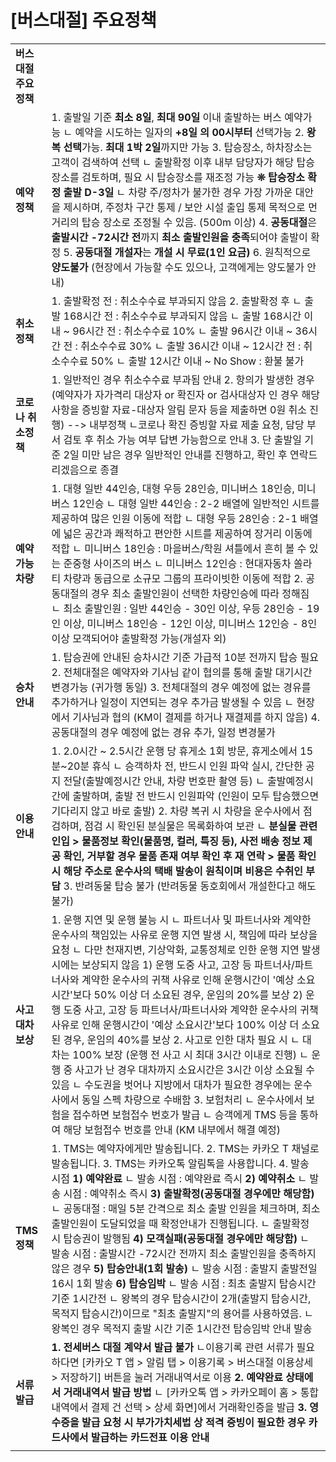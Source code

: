 # [버스대절] 주요정책

|  |  |
| --- | --- |
| **버스대절 주요 정책** | |
| **예약정책** | 1. 출발일 기준 **최소 8일**, **최대 90일** 이내 출발하는 버스 예약가능 ㄴ 예약을 시도하는 일자의 **+8일 의 00시부터** 선택가능 2. **왕복 선택**가능. **최대 1박 2일**까지만 가능 3. 탑승장소, 하차장소는 고객이 검색하여 선택 ㄴ 출발확정 이후 내부 담당자가 해당 탑승장소를 검토하며, 필요 시 탑승장소를 재조정 가능  **❊ 탑승장소 확정 출발 D-3일**  ㄴ 차량 주/정차가 불가한 경우 가장 가까운 대안을 제시하며, 주정차 구간 통제 / 보안 시설 출입 통제 목적으로 먼 거리의 탑승 장소로 조정될 수 있음. (500m 이상) 4. **공동대절**은 **출발시간 -72시간 전**까지 **최소 출발인원을 충족**되어야 출발이 확정 5. **공동대절 개설자**는 **개설 시 무료(1인 요금)** 6. 원칙적으로 **양도불가** (현장에서 가능할 수도 있으나, 고객에게는 양도불가 안내) |
| **취소정책** | 1. 출발확정 전 : 취소수수료 부과되지 않음 2. 출발확정 후 ㄴ 출발 168시간 전 : 취소수수료 부과되지 않음 ㄴ 출발 168시간 이내 ~ 96시간 전 : 취소수수료 10% ㄴ 출발 96시간 이내 ~ 36시간 전 : 취소수수료 30% ㄴ 출발 36시간 이내 ~ 12시간 전 : 취소수수료 50% ㄴ 출발 12시간 이내 ~ No Show : 환불 불가 |
| **코로나** **취소정책** | 1. 일반적인 경우 취소수수료 부과됨 안내 2. 항의가 발생한 경우 (예약자가 자가격리 대상자 or 확진자 or 검사대상자 인 경우 해당 사항을 증빙할 자료-대상자 알림 문자 등을 제출하면 0원 취소 진행) --> 내부정책 ㄴ코로나 확진 증빙할 자료 제출 요청, 담당 부서 검토 후 취소 가능 여부 답변 가능함으로 안내  3. 단 출발일 기준 2일 미만 남은 경우 일반적인 안내를 진행하고, 확인 후 연락드리겠음으로 종결 |
| **예약가능** **차량** | 1. 대형 일반 44인승, 대형 우등 28인승, 미니버스 18인승, 미니버스 12인승  ㄴ 대형 일반 44인승 : 2-2 배열에 일반적인 시트를 제공하여 많은 인원 이동에 적합 ㄴ 대형 우등 28인승 : 2-1 배열에 넓은 공간과 쾌적하고 편안한 시트를 제공하여 장거리 이동에 적합 ㄴ 미니버스 18인승 : 마을버스/학원 셔틀에서 흔히 볼 수 있는 준중형 사이즈의 버스 ㄴ 미니버스 12인승 : 현대자동차 쏠라티 차량과 동급으로 소규모 그룹의 프라이빗한 이동에 적합 2. 공동대절의 경우 최소 출발인원이 선택한 차량인승에 따라 정해짐 ㄴ 최소 출발인원 : 일반 44인승 - 30인 이상, 우등 28인승 - 19인 이상, 미니버스 18인승 - 12인 이상, 미니버스 12인승 - 8인 이상 모객되어야 출발확정 가능(개설자 외) |
| **승차안내** | 1. 탑승권에 안내된 승차시간 기준 가급적 10분 전까지 탑승 필요 2. 전체대절은 예약자와 기사님 같이 협의를 통해 출발 대기시간 변경가능 (귀가행 동일) 3. 전체대절의 경우 예정에 없는 경유를 추가하거나 일정이 지연되는 경우 추가금 발생될 수 있음 ㄴ 현장에서 기사님과 협의 (KM이 결제를 하거나 재결제를 하지 않음) 4. 공동대절의 경우 예정에 없는 경유 추가, 일정 변경불가 |
| **이용안내** | 1. 2.0시간 ~ 2.5시간 운행 당 휴게소 1회 방문, 휴게소에서 15분~20분 휴식 ㄴ 승객하차 전, 반드시 인원 파악 실시, 간단한 공지 전달(출발예정시간 안내, 차량 번호판 촬영 등) ㄴ 출발예정시간에 출발하며, 출발 전 반드시 인원파악 (인원이 모두 탑승했으면 기다리지 않고 바로 출발) 2. 차량 복귀 시 차량을 운수사에서 점검하며, 점검 시 확인된 분실물은 목록화하여 보관 ㄴ **분실물 관련 인입 > 물품정보 확인(물품명, 컬러, 특징 등), 사전 배송 정보 제공 확인, 거부할 경우 물품 존재 여부 확인 후 재 연락 >**  **물품 확인 시 해당 주소로 운수사의 택배 발송이 원칙이며 비용은 수취인 부담** 3. 반려동물 탑승 불가 (반려동물 동호회에서 개설한다고 해도 불가) |
| **사고** **대차** **보상** | 1. 운행 지연 및 운행 불능 시 ㄴ 파트너사 및 파트너사와 계약한 운수사의 책임있는 사유로 운행 지연 발생 시, 책임에 따라 보상을 요청 ㄴ 다만 천재지변, 기상악화, 교통정체로 인한 운행 지연 발생시에는 보상되지 않음 1) 운행 도중 사고, 고장 등 파트너사/파트너사와 계약한 운수사의 귀책 사유로 인해 운행시간이 '예상 소요시간'보다 50% 이상 더 소요된 경우, 운임의 20%를 보상 2) 운행 도중 사고, 고장 등 파트너사/파트너사와 계약한 운수사의 귀책 사유로 인해 운행시간이 '예상 소요시간'보다 100% 이상 더 소요된 경우, 운임의 40%를 보상 2. 사고로 인한 대차 필요 시 ㄴ 대차는 100% 보장 (운행 전 사고 시 최대 3시간 이내로 진행) ㄴ 운행 중 사고가 난 경우 대차까지 소요시간은 3시간 이상 소요될 수 있음 ㄴ 수도권을 벗어나 지방에서 대차가 필요한 경우에는 운수사에서 동일 스펙 차량으로 수배함 3. 보험처리 ㄴ 운수사에서 보험을 접수하면 보험접수 번호가 발급 ㄴ 승객에게 TMS 등을 통하여 해당 보험접수 번호를 안내 (KM 내부에서 해결 예정) |
| **TMS** **정책** | 1. TMS는 예약자에게만 발송됩니다. 2. TMS는 카카오 T 채널로 발송됩니다. 3. TMS는 카카오톡 알림톡을 사용합니다. 4. 발송 시점 **1) 예약완료** ㄴ 발송 시점 : 예약완료 즉시 **2) 예약취소** ㄴ 발송 시점 : 예약취소 즉시 **3) 출발확정(공동대절 경우에만 해당함)** ㄴ 공동대절 : 매일 5분 간격으로 최소 출발 인원을 체크하며, 최소 출발인원이 도달되었을 때 확정안내가 진행됩니다. ㄴ 출발확정 시 탑승권이 발행됨 **4) 모객실패(공동대절 경우에만 해당함)** ㄴ 발송 시점 : 출발시간 -72시간 전까지 최소 출발인원을 충족하지 않은 경우 **5) 탑승안내(1회 발송)** ㄴ 발송 시점 : 출발지 출발전일 16시 1회 발송 **6) 탑승임박** ㄴ 발송 시점 : 최초 출발지 탑승시간 기준 1시간전 ㄴ 왕복의 경우 탑승시간이 2개(출발지 탑승시간, 목적지 탑승시간)이므로 "최초 출발지"의 용어를 사용하였음. ㄴ 왕복인 경우 목적지 출발 시간 기준 1시간전 탑승임박 안내 발송 |
| **서류발급** | **1. 전세버스 대절 계약서 발급 불가** ㄴ이용기록 관련 서류가 필요하다면 [카카오 T 앱 > 알림 탭 > 이용기록 > 버스대절 이용상세 > 저장하기] 버튼을 눌러 거래내역서로 이용 **2. 예약완료 상태에서 거래내역서 발급 방법** ㄴ [카카오톡 앱 > 카카오페이 홈 > 통합내역에서 결제 건 선택 > 상세 화면]에서 거래확인증을 발급  **3. 영수증을 발급 요청 시 부가가치세법 상 적격 증빙이 필요한 경우 카드사에서 발급하는 카드전표 이용 안내** |
|  |